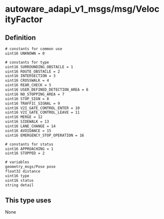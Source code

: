 <!-- This file is generated by a tool. Do not edit directly. -->

# autoware_adapi_v1_msgs/msg/VelocityFactor

## Definition

```txt
# constants for common use
uint16 UNKNOWN = 0

# constants for type
uint16 SURROUNDING_OBSTACLE = 1
uint16 ROUTE_OBSTACLE = 2
uint16 INTERSECTION = 3
uint16 CROSSWALK = 4
uint16 REAR_CHECK = 5
uint16 USER_DEFINED_DETECTION_AREA = 6
uint16 NO_STOPPING_AREA = 7
uint16 STOP_SIGN = 8
uint16 TRAFFIC_SIGNAL = 9
uint16 V2I_GATE_CONTROL_ENTER = 10
uint16 V2I_GATE_CONTROL_LEAVE = 11
uint16 MERGE = 12
uint16 SIDEWALK = 13
uint16 LANE_CHANGE = 14
uint16 AVOIDANCE = 15
uint16 EMERGENCY_STOP_OPERATION = 16

# constants for status
uint16 APPROACHING = 1
uint16 STOPPED = 2

# variables
geometry_msgs/Pose pose
float32 distance
uint16 type
uint16 status
string detail
```

## This type uses

None
